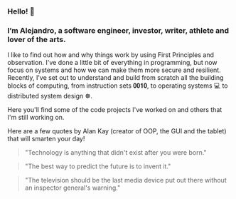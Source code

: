 <h3>Hello! 👋</h3>
<h3>I’m Alejandro, a software engineer, investor, writer, athlete and lover of the arts.</h3>

I like to find out how and why things work by using First Principles and observation. I've done a little bit of everything in programming, but now focus on systems and how we can make them more secure and resilient. Recently, I've set out to understand and build from scratch all the building blocks of computing, from instruction sets 𝟎𝟎𝟏𝟎, to operating systems 💻 to distributed system design ☸️.

Here you'll find some of the code projects I've worked on and others that I'm still working on.

Here are a few quotes by Alan Kay (creator of OOP, the GUI and the tablet) that will smarten your day!

> "Technology is anything that didn't exist after you were born."

> "The best way to predict the future is to invent it."

> "The television should be the last media device put out there without an inspector general's warning."
